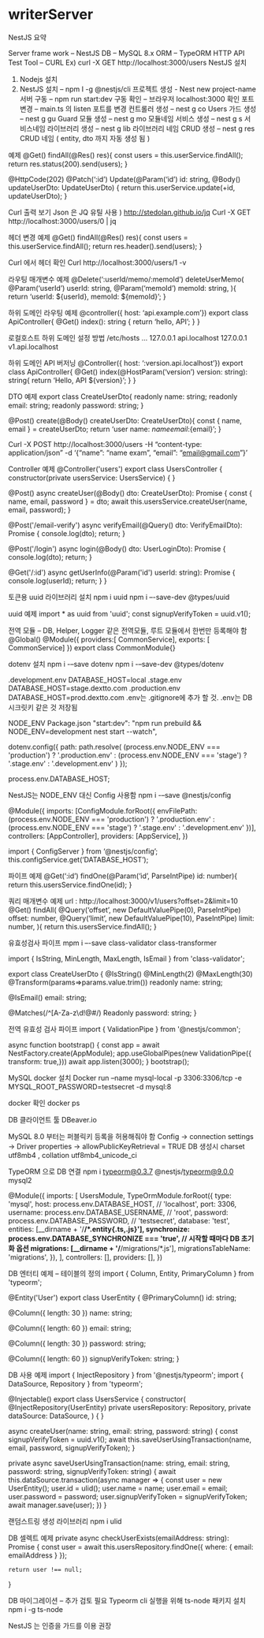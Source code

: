 # writerServer

NestJS 요약

Server frame work – NestJS
DB – MySQL 8.x
ORM – TypeORM
HTTP API Test Tool – CURL 
Ex) curl -X GET http://localhost:3000/users
NestJS 설치
1.	Nodejs 설치
2.	NestJS 설치 – npm I -g @nestjs/cli
프로젝트 생성 - Nest new project-name
서버 구동 – npm run start:dev
구동 확인 – 브라우저 localhost:3000 확인
포트 변경 – main.ts 의 listen 포트를 변경
컨트롤러 생성 – nest g co Users
가드 생성 – nest g gu Guard
모듈 생성 – nest g mo 모듈네임
서비스 생성 – nest g s 서비스네임
라이브러리 생성 – nest g lib 라이브러리 네임
CRUD 생성 – nest g res CRUD 네임 ( entity, dto 까지 자동 생성 됨 )

예제
@Get()
findAll(@Res() res){
const users = this.userService.findAll();
return res.status(200).send(users);
}

@HttpCode(202)
@Patch(‘:id’)
Update(@Param(‘id’) id: string, @Body() updateUserDto: UpdateUserDto) {
return this.userService.update(+id, updateUserDto);
}

Curl 출력 보기 Json 은 JQ 유틸 사용 ) http://stedolan.github.io/jq 
Curl -X GET http://localhost:3000/users/0 | jq

헤더 변경 예제
@Get()
findAll(@Res() res){
const users = this.userService.findAll();
return res.header().send(users);
}

Curl 에서 헤더 확인
Curl http://localhost:3000/users/1 -v

라우팅 매개변수 예제
@Delete(‘:userId/memo/:memoId’)
deleteUserMemo(
@Param(‘userId’) userId: string,
@Param(‘memoId’) memoId: string,
){
return ‘userId: ${userId}, memoId: ${memoId}’;
}

하위 도메인 라우팅 예제
@controller({ host: ‘api.example.com’})
export class ApiController{
@Get()
index(): string {
  return ‘hello, API’;
}
}

로컬호스트 하위 도메인 설정 방법
/etc/hosts
…
127.0.0.1 api.localhost
127.0.0.1 v1.api.localhost

하위 도메인 API 버저닝
@Controller({ host: ‘:version.api.localhost’})
export class ApiController{
@Get()
index(@HostParam(‘version’) version: string): string{
  return ‘Hello, API ${version}’;
}
}

DTO 예제
export class CreateUserDto{
readonly name: string;
readonly email: string;
readonly password: string;
}

@Post()
create(@Body() createUserDto: CreateUserDto){
const { name, email } = createUserDto;
return ‘user name: ${name} email:${email}’;
}

Curl -X POST http://localhost:3000/users -H “content-type: application/json” -d ‘{“name”: “name exam”, “email”: “email@gmail.com”}’

Controller 예제
@Controller('users')
export class UsersController {
constructor(private usersService: UsersService) { }

@Post()
  async createUser(@Body() dto: CreateUserDto): Promise<void> {
    const { name, email, password } = dto;
    await this.usersService.createUser(name, email, password);
}

  @Post('/email-verify')
  async verifyEmail(@Query() dto: VerifyEmailDto): Promise<string> {
    console.log(dto);
    return;
  }

  @Post('/login')
  async login(@Body() dto: UserLoginDto): Promise<string> {
    console.log(dto);
    return;
  }

  @Get('/:id')
  async getUserInfo(@Param('id') userId: string): Promise<UserInfo> {
    console.log(userId);
    return;
  }
}

토큰용 uuid 라이브러리 설치
npm i uuid
npm i –-save-dev @types/uuid

uuid 예제
import * as uuid from 'uuid';
const signupVerifyToken = uuid.v1();

전역 모듈 – DB, Helper, Logger 같은 전역모듈, 루트 모듈에서 한번만 등록해야 함
@Global()
@Module({
providers:[ CommonService],
exports: [ CommonService]
})
export class CommonModule{}

dotenv 설치
npm i -–save dotenv
npm i -–save-dev @types/dotenv

.development.env
DATABASE_HOST=local
.stage.env
DATABASE_HOST=stage.dextto.com
.production.env
DATABASE_HOST=prod.dextto.com
.env는 .gitignore에 추가 할 것. 
.env는 DB 시크릿키 같은 것 저장됨

NODE_ENV
Package.json 
"start:dev": "npm run prebuild && NODE_ENV=development nest start --watch",

dotenv.config({
path: path.resolve(
(process.env.NODE_ENV === 'production') ? '.production.env'
: (process.env.NODE_ENV === 'stage') ? '.stage.env' : '.development.env'
)
});

process.env.DATABASE_HOST;

NestJS는 NODE_ENV 대신 Config 사용함
npm i -–save @nestjs/config

@Module({
  imports: [ConfigModule.forRoot({
    envFilePath: (process.env.NODE_ENV === 'production') ? '.production.env'
      : (process.env.NODE_ENV === 'stage') ? '.stage.env' : '.development.env'
  })],
  controllers: [AppController],
  providers: [AppService],
})

import { ConfigServer } from ‘@nestjs/config’;
this.configService.get(‘DATABASE_HOST’);

파이프 예제
@Get(‘:id’)
findOne(@Param(‘id’, ParseIntPipe) id: number){
  return this.usersService.findOne(id);
}

쿼리 매개변수 예제
url : http://localhost:3000/v1/users?offset=2&limit=10
@Get()
findAll(
@Query(‘offset’, new DefaultValuePipe(0), ParseIntPipe) offset: number,
@Query(‘limit’, new DefaultValuePipe(10), PaseIntPipe) limit: number,
){
  return this.usersService.findAll();
}

유효성검사 파이프
mpm i –-save class-validator class-transformer

import { IsString, MinLength, MaxLength, IsEmail } from 'class-validator';

export class CreateUserDto {
  @IsString()
  @MinLength(2)
@MaxLength(30)
@Transform(params=>params.value.trim())
  readonly name: string;

  @IsEmail()
email: string;

@Matches(/^[A-Za-z\d!@#$%^&*()]{8,30}$/)
Readonly password: string;
}

전역 유효성 검사 파이프
import { ValidationPipe } from '@nestjs/common';

async function bootstrap() {
  const app = await NestFactory.create(AppModule);
  app.useGlobalPipes(new ValidationPipe({ transform: true,}))
  await app.listen(3000);
}
bootstrap();

MySQL docker 설치
Docker run –name mysql-local -p 3306:3306/tcp -e MYSQL_ROOT_PASSWORD=testsecret -d mysql:8

docker 확인
docker ps

DB 클라이언트 툴 DBeaver.io

MySQL 8.0 부터는 퍼블릭키 등록을 허용해줘야 함
Config -> connection settings -> Driver properties -> allowPublicKeyRetrieval = TRUE
DB 생성시 charset utf8mb4 , collation utf8mb4_unicode_ci

TypeORM 으로 DB 연결
npm i typeorm@0.3.7 @nestjs/typeorm@9.0.0 mysql2

@Module({
  imports: [
    UsersModule,
TypeOrmModule.forRoot({
      type: 'mysql',
      host: process.env.DATABASE_HOST, // 'localhost',
      port: 3306,
      username: process.env.DATABASE_USERNAME, // 'root',
      password: process.env.DATABASE_PASSWORD, // 'testsecret',
      database: 'test',
      entities: [__dirname + '/**/*.entity{.ts,.js}'],
      synchronize: process.env.DATABASE_SYNCHRONIZE === 'true', // 시작할 때마다 DB 초기화 옵션
      migrations: [__dirname + '/**/migrations/*.js'],
      migrationsTableName: 'migrations',
    }),
  ],
  controllers: [],
  providers: [],
})

DB 엔터티 예제 – 테이블의 정의
import { Column, Entity, PrimaryColumn } from 'typeorm';

@Entity('User')
export class UserEntity {
  @PrimaryColumn()
  id: string;

  @Column({ length: 30 })
  name: string;

  @Column({ length: 60 })
  email: string;

  @Column({ length: 30 })
  password: string;

  @Column({ length: 60 })
  signupVerifyToken: string;
}

DB 사용 예제
import { InjectRepository } from '@nestjs/typeorm';
import { DataSource, Repository } from 'typeorm';

@Injectable()
export class UsersService {
  constructor(
@InjectRepository(UserEntity) private usersRepository: Repository<UserEntity>, private dataSource: DataSource,
) { }

  async createUser(name: string, email: string, password: string) {
    const signupVerifyToken = uuid.v1();
await this.saveUserUsingTransaction(name, email, password, signupVerifyToken);
}

private async saveUserUsingTransaction(name: string, email: string, password: string, signupVerifyToken: string) {
    await this.dataSource.transaction(async manager => {
      const user = new UserEntity();
      user.id = ulid();
      user.name = name;
      user.email = email;
      user.password = password;
      user.signupVerifyToken = signupVerifyToken;
      await manager.save(user);
})
}

랜덤스트링 생성 라이브러리
npm i ulid 

DB 셀렉트 예제
private async checkUserExists(emailAddress: string): Promise<boolean> {
    const user = await this.usersRepository.findOne({
      where: {
        email: emailAddress
      }
    });

    return user !== null;
}

DB 마이그레이션 – 추가 검토 필요
Typeorm cli 실행을 위해 ts-node 패키지 설치
npm i -g ts-node

NestJS 는 인증을 가드를 이용 권장
